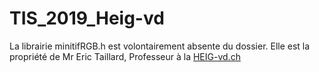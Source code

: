 # TIS_2019_Heig-vd

La librairie minitifRGB.h est volontairement absente du dossier. Elle est la propriété de Mr Eric Taillard, Professeur à la [HEIG-vd.ch](http://heig-vd.ch)

